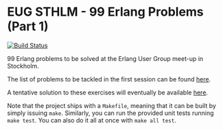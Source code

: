 # EUG STHLM - 99 Erlang Problems (Part 1)
[![Build Status](https://travis-ci.org/efcasado/EUGSTHLM-99erlproblems.svg?branch=pt1)](https://travis-ci.org/efcasado/EUGSTHLM-99erlproblems)

99 Erlang problems to be solved at the Erlang User Group meet-up in Stockholm.

The list of problems to be tackled in the first session can be found [here](https://wiki.haskell.org/99_questions/1_to_10).

A tentative solution to these exercises will eventually be available [here](https://github.com/efcasado/EUGSTHLM-99erlproblems/tree/pt1-sol).

Note that the project ships with a `Makefile`, meaning that it can be built by simply issuing `make`.
Similarly, you can run the provided unit tests running `make test`. You can also do it all at once
with `make all test`.

